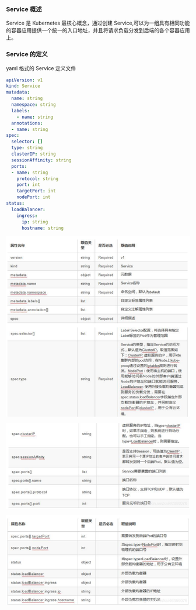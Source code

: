 ### Service 概述

Service 是 Kubernetes 最核心概念，通过创建 Service,可以为一组具有相同功能的容器应用提供一个统一的入口地址，并且将请求负载分发到后端的各个容器应用上。

### Service 的定义

yaml 格式的 Service 定义文件

```yaml
apiVersion: v1 
kind: Service 
matadata:
  name: string 
  namespace: string 
  labels:
    - name: string 
  annotations:
  - name: string 
spec:
  selector: [] 
  type: string 
  clusterIP: string
  sessionAffinity: string 
  ports:
  - name: string 
    protocol: string 
    port: int 
    targetPort: int 
    nodePort: int
status: 
  loadBalancer:
    ingress:
      ip: string 
      hostname: string
```

![](images/1.Service参数说明.png)

![](images/2.Service参数说明.jpg)

<img src="images/3.Service参数说明.jpg" style="zoom:200%;" />









